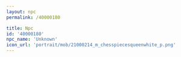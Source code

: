 ```yaml
---
layout: npc
permalink: /40000180

title: Npc
id: '40000180'
npc_name: 'Unknown'
icon_url: 'portrait/mob/21000214_m_chesspiecesqueenwhite_p.png'
---
```


